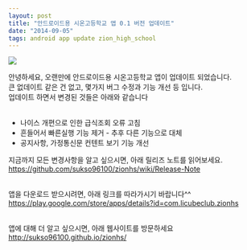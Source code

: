 ```yaml
---
layout: post
title: "안드로이드용 시온고등학교 앱 0.1 버전 업데이트"
date: "2014-09-05"
tags: android app update zion_high_school
---
```

<img class="image-wrapper" src="{{ site.url }}/blogimgs/zion_update.png"><br>


안녕하세요, 오랜만에 안드로이드용 시온고등학교 앱이 업데이트 되었습니다.<br>
큰 없데이트 같은 건 없고, 몇가지 버그 수정과 기능 개선 등 입니다.<br>
업데이트 하면서 변경된 것들은 아래와 같습니다<br><br>

* 나이스 개편으로 인한 급식조회 오류 고침
* 흔들어서 빠른실행 기능 제거 - 추후 다른 기능으로 대체
* 공지사항, 가정통신문 컨텐트 보기 기능 개선

지금까지 모든 변경사항을 알고 싶으시면, 아래 릴리즈 노트를 읽어보세요.<br>
<a href="https://github.com/sukso96100/zionhs/wiki/Release-Note">https://github.com/sukso96100/zionhs/wiki/Release-Note</a><br><br>

앱을 다운로드 받으시려면, 아래 링크를 따라가시기 바랍니다^^<br>
<a href="https://play.google.com/store/apps/details?id=com.licubeclub.zionhs">https://play.google.com/store/apps/details?id=com.licubeclub.zionhs</a><br><br>

앱에 대해 더 알고 싶으시면, 아래 웹사이트를 방문하세요<br>
<a href="http://sukso96100.github.io/zionhs/">http://sukso96100.github.io/zionhs/</a>
